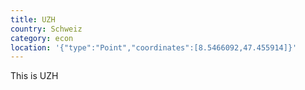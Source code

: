```yaml
---
title: UZH
country: Schweiz
category: econ
location: '{"type":"Point","coordinates":[8.5466092,47.455914]}'
---
```

This is UZH